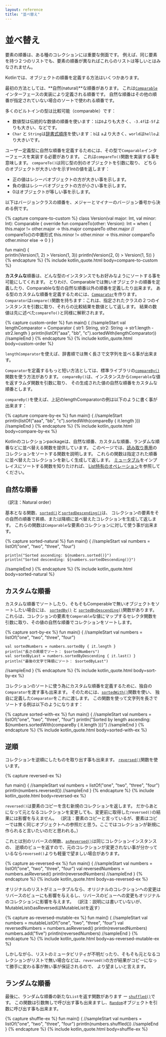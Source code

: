```yaml
---
layout: reference
title: "並べ替え"
---
```

# 並べ替え

要素の順番は、ある種のコレクションには重要な側面です。
例えば、同じ要素を持つ２つのリストでも、要素の順番が異なればこれらのリストは等しいとはみなされません。

Kotlinでは、オブジェクトの順番を定義する方法はいくつかあります。

最初の方法としては、**自然(natural)**な順番があります。
これは[`Comparable`](https://kotlinlang.org/api/latest/jvm/stdlib/kotlin/-comparable/index.html)インターフェースの実装により定義される順番です。
自然な順番はその他の順番が指定されていない場合のソートで使われる順番です。

多くのビルトインの型は比較可能（comparable）です：

* 数値型は伝統的な数値の順番を使います：`1`は`0`よりも大きく、`-3.4f`は`-5f`よりも大きい、などです。
* `Char` と `String`は[辞書式順序](https://ja.wikipedia.org/wiki/%E8%BE%9E%E6%9B%B8%E5%BC%8F%E9%A0%86%E5%BA%8F)を使います：`b`は
   `a`より大きく、`world`は`hello`より大きいです。

ユーザー定義型に自然な順番を定義するためには、その型で`Comparable`インターフェースを実装する必要があります。
これは`compareTo()`関数を実装する事を意味します。
`compareTo()`は同じ型の別のオブジェクトを引数に取り、
どちらのオブジェクトが大きいかを示すIntの値を返します：

* 正の値はレシーバオブジェクトの方が大きい事を示します。
* 負の値はレシーバオブジェクトの方が小さい事を示します。
* 0はオブジェクトが等しい事を示します。

以下はバージョンクラスの順番を、メジャーとマイナーのバージョン番号から決める例です。

{% capture compare-to-custom %}
class Version(val major: Int, val minor: Int): Comparable<Version> {
    override fun compareTo(other: Version): Int = when {
        this.major != other.major -> this.major compareTo other.major // compareTo()の中置形式 
        this.minor != other.minor -> this.minor compareTo other.minor
        else -> 0
    }
}

fun main() {    
    println(Version(1, 2) > Version(1, 3))
    println(Version(2, 0) > Version(1, 5))
}
{% endcapture %}
{% include kotlin_quote.html body=compare-to-custom %}

**カスタムな**順番は、どんな型のインスタンスでもお好みなようにソートする事を可能にしてくれます。
とりわけ、Comparableでは無いオブジェクトの順番を定義したり、Comparableな型の自然な順番以外の順番を定義したり出来ます。
ある型のカスタムな順番を定義するためには、[`Comparator`](https://kotlinlang.org/api/latest/jvm/stdlib/kotlin/-comparator/index.html)を作ります。
`Comparator`は`compare()`関数を持ちます：これは、指定されたクラスの２つのインスタンスを引数に取り、それらの比較結果を数値として返します。
結果の数値は先に述べた`compareTo()`と同様に解釈されます。


{% capture custom-order %}
fun main() {
//sampleStart
    val lengthComparator = Comparator { str1: String, str2: String -> str1.length - str2.length }
    println(listOf("aaa", "bb", "c").sortedWith(lengthComparator))
//sampleEnd
}
{% endcapture %}
{% include kotlin_quote.html body=custom-order %}

`lengthComparator`を使えば、辞書順では無く長さで文字列を並べる事が出来ます。

`Comparator`を定義するもっと短い方法としては、標準ライブラリの[`compareBy()`](https://kotlinlang.org/api/latest/jvm/stdlib/kotlin.comparisons/compare-by.html)関数を使う方法があります。
`compareBy()`は、インスタンスから`Comperable`な値を返すラムダ関数を引数に取り、
その生成された値の自然な順番をカスタムな順番とします。

`compareBy()`を使えば、上記のlengthComparatorの例は以下のように書く事が出来ます：

{% capture compare-by-ex %}
fun main() {
//sampleStart    
    println(listOf("aaa", "bb", "c").sortedWith(compareBy { it.length }))
//sampleEnd
}
{% endcapture %}
{% include kotlin_quote.html body=compare-by-ex %}

Kotlinのコレクションpackageは、自然な順番、カスタムな順番、ランダムな順番などに並べ替える関数を提供しています。
このページでは、[読み取り専用](collections-overview.md#コレクションの種類)のコレクションをソートする関数を説明します。
これらの関数は指定された順番に並べ替えたコレクションを新しく生成して返します。
[ミュータブル](collections-overview.md#コレクションの種類)をインプレイスにソートする関数を知りたければ、
[List特有のオペレーション](list-operations.md#ソート)を参照してください。

## 自然な順番

（訳注：Natural order）

基本となる関数、[`sorted()`](https://kotlinlang.org/api/latest/jvm/stdlib/kotlin.collections/sorted.html)と[`sortedDescending()`](https://kotlinlang.org/api/latest/jvm/stdlib/kotlin.collections/sorted-descending.html)は、
コレクションの要素をその自然の順番で昇順、または降順に並べ替えたコレクションを生成して返します。
これらの関数は`Comparable`な要素のコレクションに対して使う事が出来ます。

{% capture sorted-natural %}
fun main() {
//sampleStart
    val numbers = listOf("one", "two", "three", "four")

    println("Sorted ascending: ${numbers.sorted()}")
    println("Sorted descending: ${numbers.sortedDescending()}")
//sampleEnd
}
{% endcapture %}
{% include kotlin_quote.html body=sorted-natural %}

## カスタムな順番

カスタムな順番でソートしたり、そもそもComperableで無いオブジェクトをソートしたい場合には、
[`sortedBy()`](https://kotlinlang.org/api/latest/jvm/stdlib/kotlin.collections/sorted-by.html) と [`sortedByDescending()`](https://kotlinlang.org/api/latest/jvm/stdlib/kotlin.collections/sorted-by-descending.html)関数があります。
これらは、コレクションの要素を`Comperable`な値にマップするセレクタ関数を引数に取り、その値の自然な順番でコレクションをソートします。

{% capture sort-by-ex %}
fun main() {
//sampleStart
    val numbers = listOf("one", "two", "three", "four")

    val sortedNumbers = numbers.sortedBy { it.length }
    println("長さの昇順でソート： $sortedNumbers")
    val sortedByLast = numbers.sortedByDescending { it.last() }
    println("最後の文字で降順にソート： $sortedByLast")
//sampleEnd
}
{% endcapture %}
{% include kotlin_quote.html body=sort-by-ex %}

コレクションのソートに使う為にカスタムな順番を定義するために、独自の`Comparator`を渡す事も出来ます。
そのためには、[`sortedWith()`](https://kotlinlang.org/api/latest/jvm/stdlib/kotlin.collections/sorted-with.html)関数を使い、
独自に定義した`Comparator`をこれに渡します。
この関数を使って文字列を長さでソートする例は以下のようになります：

{% capture sorted-with-ex %}
fun main() {
//sampleStart
    val numbers = listOf("one", "two", "three", "four")
    println("Sorted by length ascending: ${numbers.sortedWith(compareBy { it.length })}")
//sampleEnd
}
{% endcapture %}
{% include kotlin_quote.html body=sorted-with-ex %}

## 逆順

コレクションを逆順にしたものを取り出す事も出来ます。
[`reversed()`](https://kotlinlang.org/api/latest/jvm/stdlib/kotlin.collections/reversed.html)関数を使います。

{% capture reversed-ex %}

fun main() {
//sampleStart
    val numbers = listOf("one", "two", "three", "four")
    println(numbers.reversed())
//sampleEnd
}
{% endcapture %}
{% include kotlin_quote.html body=reversed-ex %}

`reversed()`は要素のコピーを含む新規のコレクションを返します。
だからあとになって元となるコレクションを変更しても、変更前に取得した`reversed()`の結果には影響を与えません。
（訳注：要素のコピーと言っているが、要素はコピーでは無く同じオブジェクトへの参照だと思う。ここではコレクションが新規に作られると言いたいのだと思われる。）

これとは別のリバースの関数、[`asReversed()`](https://kotlinlang.org/api/latest/jvm/stdlib/kotlin.collections/as-reversed.html)は同じコレクションインスタンスの、
逆順のビューを返すので、元のコレクションが変更されない事が分かっているなら`reversed()`よりも軽量で望ましい場合があります。

{% capture as-reversed-ex %}
fun main() {
//sampleStart
    val numbers = listOf("one", "two", "three", "four")
    val reversedNumbers = numbers.asReversed()
    println(reversedNumbers)
//sampleEnd
}
{% endcapture %}
{% include kotlin_quote.html body=as-reversed-ex %}

オリジナルのリストがミュータブルなら、オリジナルのコレクションへの変更はリバースのビューにも影響を与えるし、リバースのビューへの変更もオリジナルのコレクションに影響を与えます。
（訳注：説明には書いていないが、MutableListのasReversedはMutableListを返す）

{% capture as-reversed-mutable-ex %}
fun main() {
//sampleStart
    val numbers = mutableListOf("one", "two", "three", "four")
    val reversedNumbers = numbers.asReversed()
    println(reversedNumbers)
    numbers.add("five")
    println(reversedNumbers)
//sampleEnd
}
{% endcapture %}
{% include kotlin_quote.html body=as-reversed-mutable-ex %}

しかしながら、リストのミュータビリティが不明だったり、そもそも元となるコレクションがリストで無い場合などは、`reversed()`の方が結果がコピーになって勝手に変わる事が無い事が保証されるので、
より望ましいと言えます。

## ランダムな順番

最後に、ランダムな順番の新たな`List`を返す関数があります ー [`shuffled()`](https://kotlinlang.org/api/latest/jvm/stdlib/kotlin.collections/shuffled.html)です。
この関数は引数無しで呼び出す事も出来ますし、[`Random`](https://kotlinlang.org/api/latest/jvm/stdlib/kotlin.random/-random/index.html)オブジェクトを引数に呼び出す事も出来ます。

{% capture shuffle-ex %}
fun main() {
//sampleStart
     val numbers = listOf("one", "two", "three", "four")
     println(numbers.shuffled())
//sampleEnd
}
{% endcapture %}
{% include kotlin_quote.html body=shuffle-ex %}

